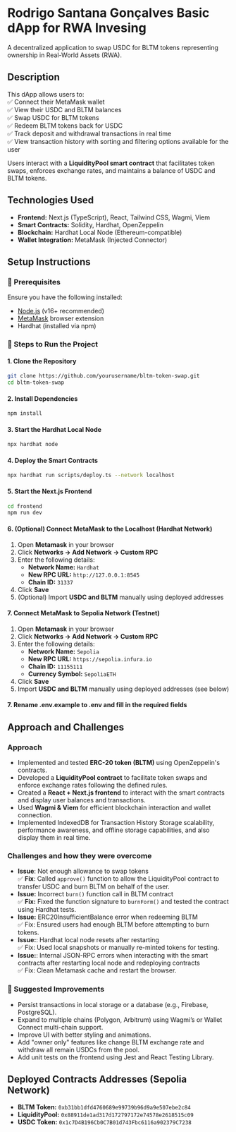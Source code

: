 # Rodrigo Santana Gonçalves Basic dApp for RWA Invesing
A decentralized application to swap USDC for BLTM tokens representing ownership in Real-World Assets (RWA).

## Description
This dApp allows users to:  
✅ Connect their MetaMask wallet  
✅ View their USDC and BLTM balances  
✅ Swap USDC for BLTM tokens  
✅ Redeem BLTM tokens back for USDC  
✅ Track deposit and withdrawal transactions in real time  
✅ View transaction history with sorting and filtering options available for the user

Users interact with a **LiquidityPool smart contract** that facilitates token swaps, enforces exchange rates, and maintains a balance of USDC and BLTM tokens.  

## Technologies Used
- **Frontend:** Next.js (TypeScript), React, Tailwind CSS, Wagmi, Viem  
- **Smart Contracts:** Solidity, Hardhat, OpenZeppelin  
- **Blockchain:** Hardhat Local Node (Ethereum-compatible)  
- **Wallet Integration:** MetaMask (Injected Connector) 

## Setup Instructions

### 📌 Prerequisites  
Ensure you have the following installed:  
- [Node.js](https://nodejs.org/) (v16+ recommended)  
- [MetaMask](https://metamask.io/) browser extension  
- Hardhat (installed via npm)  

### 🚀 Steps to Run the Project  

#### 1️. Clone the Repository  
```bash
git clone https://github.com/yourusername/bltm-token-swap.git
cd bltm-token-swap
```

#### 2. Install Dependencies  
```bash
npm install
```

#### 3. Start the Hardhat Local Node  
```bash
npx hardhat node
```

#### 4. Deploy the Smart Contracts  
```bash
npx hardhat run scripts/deploy.ts --network localhost
```

#### 5. Start the Next.js Frontend  
```bash
cd frontend
npm run dev
```

#### 6️. (Optional) Connect MetaMask to the Localhost (Hardhat Network)
1. Open **Metamask** in your browser
1. Click **Networks → Add Network → Custom RPC**
1. Enter the following details:
   - **Network Name:** `Hardhat`
   - **New RPC URL:** `http://127.0.0.1:8545`
   - **Chain ID:** `31337`
1. Click **Save**
1. (Optional) Import **USDC and BLTM** manually using deployed addresses

#### 7. **Connect MetaMask to Sepolia Network (Testnet)**
1. Open **Metamask** in your browser
1. Click **Networks → Add Network → Custom RPC**
1. Enter the following details:
   - **Network Name:** `Sepolia`
   - **New RPC URL:** `https://sepolia.infura.io`
   - **Chain ID:** `11155111`
   - **Currency Symbol:** `SepoliaETH`
1. Click **Save**
1. Import **USDC and BLTM** manually using deployed addresses (see below)

#### 7. Rename .env.example to .env and fill in the required fields

## Approach and Challenges

### Approach
- Implemented and tested **ERC-20 token (BLTM)** using OpenZeppelin's contracts.
- Developed a **LiquidityPool contract** to facilitate token swaps and enforce exchange rates following the defined rules.
- Created a **React + Next.js frontend** to interact with the smart contracts and display user balances and transactions.
- Used **Wagmi & Viem** for efficient blockchain interaction and wallet connection.
- Implemented IndexedDB for Transaction History Storage scalability, performance awareness, and offline storage capabilities, and also display them in real time.

### Challenges and how they were overcome
- **Issue**: Not enough allowance to swap tokens  
✅ **Fix**: Called `approve()` function to allow the LiquidityPool contract to transfer USDC and burn BLTM on behalf of the user.
- **Issue:** Incorrect `burn()` function call in BLTM contract  
✅ **Fix:** Fixed the function signature to `burnForm()` and tested the contract using Hardhat tests.
- **Issue:** ERC20InsufficientBalance error when redeeming BLTM  
✅ Fix: Ensured users had enough BLTM before attempting to burn tokens.
- **Issue:**: Hardhat local node resets after restarting  
✅ Fix: Used local snapshots or manually re-minted tokens for testing.
- **Issue:**: Internal JSON-RPC errors when interacting with the smart contracts after restarting local node and redeploying contracts  
✅ Fix: Clean Metamask cache and restart the browser.

### 🔮 Suggested Improvements
- Persist transactions in local storage or a database (e.g., Firebase, PostgreSQL).
- Expand to multiple chains (Polygon, Arbitrum) using Wagmi’s or Wallet Connect multi-chain support.
- Improve UI with better styling and animations.
- Add "owner only" features like change BLTM exchange rate and withdraw all remain USDCs from the pool.
- Add unit tests on the frontend using Jest and React Testing Library.

## Deployed Contracts Addresses (Sepolia Network)
- **BLTM Token:** `0xb31bb1dfd4760689e99739b96d9a9e507ebe2c84`
- **LiquidityPool:** `0x88911de1ad317d172797172e74578e2618515c09`
- **USDC Token:** `0x1c7D4B196Cb0C7B01d743Fbc6116a902379C7238`
